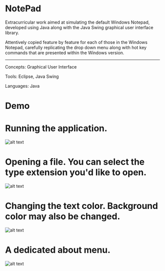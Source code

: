 # NotePad

Extracurricular work aimed at simulating the default Windows Notepad, developed using Java along with the
Java Swing graphical user interface library.

Attentively copied feature by feature for each of those in the Windows Notepad, carefully replicating the drop
down menu along with hot key commands that are presented within the Windows version. 

-----------------------------------------------------------------------------------------------  

Concepts: Graphical User Interface

Tools: Eclipse, Java Swing

Languages: Java


# Demo
# Running the application.
![alt text](https://i.imgur.com/MoXPz2c.png)

# Opening a file. You can select the type extension you'd like to open.
![alt text](https://i.imgur.com/xMLYodN.png)

# Changing the text color. Background color may also be changed.
![alt text](https://i.imgur.com/FY4lcyF.png)

# A dedicated about menu.
![alt text](https://i.imgur.com/nzKspqK.png)
